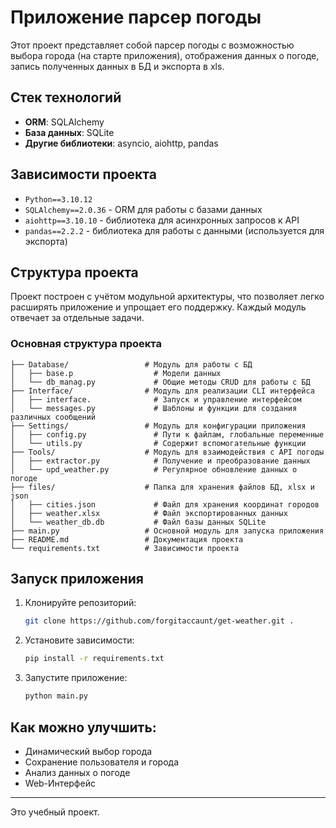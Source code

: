 # Приложение парсер погоды

Этот проект представляет собой парсер погоды с возможностью выбора города (на старте приложения), отображения данных о погоде, запись полученных данных в БД и экспорта в xls.

## Стек технологий

- **ORM**: SQLAlchemy
- **База данных**: SQLite
- **Другие библиотеки**: asyncio, aiohttp, pandas

## Зависимости проекта

- `Python==3.10.12`
- `SQLAlchemy==2.0.36` - ORM для работы с базами данных
- `aiohttp==3.10.10` - библиотека для асинхронных запросов к API
- `pandas==2.2.2` - библиотека для работы с данными (используется для экспорта)

## Структура проекта

Проект построен с учётом модульной архитектуры, что позволяет легко расширять приложение и упрощает его поддержку.
Каждый модуль отвечает за отдельные задачи.

### Основная структура проекта

```
├── Database/                 # Модуль для работы с БД
│   ├── base.p                  # Модели данных
│   └── db_manag.py             # Общие методы CRUD для работы с БД
├── Interface/                # Модуль для реализации CLI интерфейса 
│   ├── interface.              # Запуск и управление интерфейсом
│   └── messages.py             # Шаблоны и функции для создания различных сообщений
├── Settings/                 # Модуль для конфигурации приложения
│   ├── config.py               # Пути к файлам, глобальные переменные
│   └── utils.py                # Содержит вспомогательные функции
├── Tools/                    # Модуль для взаимодействия с API погоды
│   ├── extractor.py            # Получение и преобразование данных
│   └── upd_weather.py          # Регулярное обновление данных о погоде
├── files/                    # Папка для хранения файлов БД, xlsx и json
│   ├── cities.json             # Файл для хранения координат городов
│   ├── weather.xlsx            # Файл экспортированных данных       
│   └── weather_db.db           # Файл базы данных SQLite
├── main.py                   # Основной модуль для запуска приложения
├── README.md                 # Документация проекта
└── requirements.txt          # Зависимости проекта
```

## Запуск приложения

1. Клонируйте репозиторий:

   ```bash
   git clone https://github.com/forgitaccaunt/get-weather.git .
   ```

2. Установите зависимости:

   ```bash
   pip install -r requirements.txt
   ```

4. Запустите приложение:
   ```bash
   python main.py
   ```

## Как можно улучшить:

- Динамический выбор города
- Сохранение пользователя и города
- Анализ данных о погоде
- Web-Интерфейс

---

Это учебный проект.
